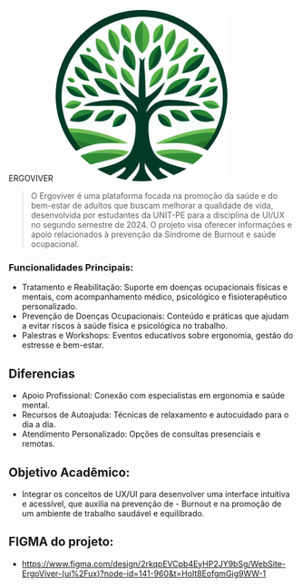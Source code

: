 ERGOVIVER
<img src="assets/img/logo/LOGO.png" alt="Logo do projeto">

> O Ergoviver é uma plataforma focada na promoção da saúde e do bem-estar de adultos que buscam melhorar a qualidade de vida, desenvolvida por estudantes da UNIT-PE para a disciplina de UI/UX no segundo semestre de 2024. O projeto visa oferecer informações e apoio relacionados à prevenção da Síndrome de Burnout e saúde ocupacional.

### Funcionalidades Principais:

- Tratamento e Reabilitação: Suporte em doenças ocupacionais físicas e mentais, com acompanhamento médico, psicológico e fisioterapêutico personalizado.
- Prevenção de Doenças Ocupacionais: Conteúdo e práticas que ajudam a evitar riscos à saúde física e psicológica no trabalho.
- Palestras e Workshops: Eventos educativos sobre ergonomia, gestão do estresse e bem-estar.

## Diferencias
- Apoio Profissional: Conexão com especialistas em ergonomia e saúde mental.
- Recursos de Autoajuda: Técnicas de relaxamento e autocuidado para o dia a dia.
- Atendimento Personalizado: Opções de consultas presenciais e remotas.

## Objetivo Acadêmico:
- Integrar os conceitos de UX/UI para desenvolver uma interface intuitiva e acessível, que auxilia na prevenção de - Burnout e na promoção de um ambiente de trabalho saudável e equilibrado.

## FIGMA do projeto:
- https://www.figma.com/design/2rkqpEVCpb4EyHP2JY9bSg/WebSite-ErgoViver-(ui%2Fux)?node-id=141-960&t=Holt8EofgmGig9WW-1
